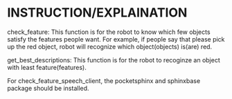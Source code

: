 # INSTRUCTION/EXPLAINATION
check_feature:
This function is for the robot to know which few objects satisfy the features people want. For example, if people say that please pick up the red object, robot will recognize which object(objects) is(are) red.

get_best_descriptions:
This function is for the robot to recoginze an object with least feature(features).

For check_feature_speech_client, the pocketsphinx and sphinxbase package should be installed. 
